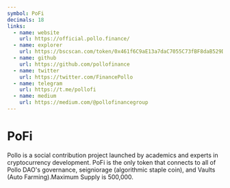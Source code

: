 ```yaml
---
symbol: PoFi
decimals: 18
links:
  - name: website
    url: https://official.pollo.finance/
  - name: explorer
    url: https://bscscan.com/token/0x461f6C9aE13a7daC7055C73fBF8daB529D667041
  - name: github
    url: https://github.com/pollofinance
  - name: twitter
    url: https://twitter.com/FinancePollo
  - name: telegram
    url: https://t.me/pollofi
  - name: medium
    url: https://medium.com/@pollofinancegroup
---
```


# PoFi

Pollo is a social contribution project launched by academics and experts in cryptocurrency development. PoFi is the only token that connects to all of Pollo DAO's governance, seigniorage (algorithmic staple coin), and Vaults (Auto Farming).Maximum Supply is 500,000.
